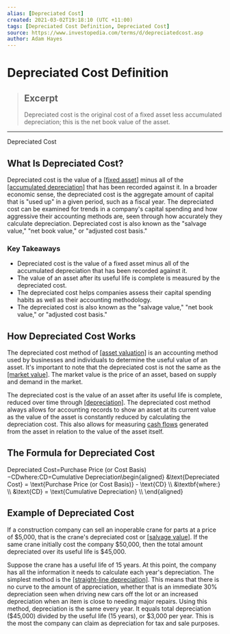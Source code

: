 ```yaml
---
alias: [Depreciated Cost]
created: 2021-03-02T19:18:10 (UTC +11:00)
tags: [Depreciated Cost Definition, Depreciated Cost]
source: https://www.investopedia.com/terms/d/depreciatedcost.asp
author: Adam Hayes
---
```


# Depreciated Cost Definition

> ## Excerpt
> Depreciated cost is the original cost of a fixed asset less accumulated depreciation; this is the net book value of the asset.

---

Depreciated Cost
## What Is Depreciated Cost?

Depreciated cost is the value of a [[fixed asset]](https://www.investopedia.com/terms/f/fixedasset.asp) minus all of the [[accumulated depreciation]](https://www.investopedia.com/terms/a/accumulated-depreciation.asp) that has been recorded against it. In a broader economic sense, the depreciated cost is the aggregate amount of capital that is "used up" in a given period, such as a fiscal year. The depreciated cost can be examined for trends in a company's capital spending and how aggressive their accounting methods are, seen through how accurately they calculate depreciation. Depreciated cost is also known as the "salvage value," "net book value," or "adjusted cost basis."

### Key Takeaways

-   Depreciated cost is the value of a fixed asset minus all of the accumulated depreciation that has been recorded against it.
-   The value of an asset after its useful life is complete is measured by the depreciated cost.
-   The depreciated cost helps companies assess their capital spending habits as well as their accounting methodology.
-   The depreciated cost is also known as the "salvage value," "net book value," or "adjusted cost basis."

## How Depreciated Cost Works

The depreciated cost method of [[asset valuation]](https://www.investopedia.com/terms/a/assetvaluation.asp) is an accounting method used by businesses and individuals to determine the useful value of an asset. It's important to note that the depreciated cost is not the same as the [[market value]](https://www.investopedia.com/terms/m/marketvalue.asp). The market value is the price of an asset, based on supply and demand in the market.

The depreciated cost is the value of an asset after its useful life is complete, reduced over time through [[depreciation]](https://www.investopedia.com/terms/d/depreciation.asp). The depreciated cost method always allows for accounting records to show an asset at its current value as the value of the asset is constantly reduced by calculating the depreciation cost. This also allows for measuring [cash flows](https://www.investopedia.com/terms/c/cashflow.asp) generated from the asset in relation to the value of the asset itself.

## The Formula for Depreciated Cost

Depreciated Cost\=Purchase Price (or Cost Basis)−CDwhere:CD\=Cumulative Depreciation\\begin{aligned} &\\text{Depreciated Cost} = \\text{Purchase Price (or Cost Basis)} - \\text{CD} \\\\ &\\textbf{where:} \\\\ &\\text{CD} = \\text{Cumulative Depreciation} \\\\ \\end{aligned}

## Example of Depreciated Cost

If a construction company can sell an inoperable crane for parts at a price of $5,000, that is the crane's depreciated cost or [[salvage value]](https://www.investopedia.com/terms/s/salvagevalue.asp). If the same crane initially cost the company $50,000, then the total amount depreciated over its useful life is $45,000.

Suppose the crane has a useful life of 15 years. At this point, the company has all the information it needs to calculate each year's depreciation. The simplest method is the [[straight-line depreciation]](https://www.investopedia.com/terms/s/straightlinebasis.asp). This means that there is no curve to the amount of appreciation, whether that is an immediate 30% depreciation seen when driving new cars off the lot or an increased depreciation when an item is close to needing major repairs. Using this method, depreciation is the same every year. It equals total depreciation ($45,000) divided by the useful life (15 years), or $3,000 per year. This is the most the company can claim as depreciation for tax and sale purposes.
